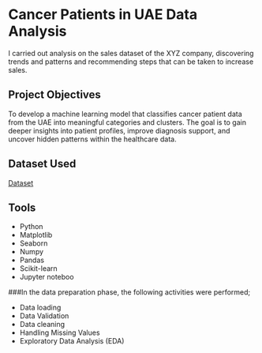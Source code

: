 # Cancer Patients in UAE Data Analysis

I carried out analysis on  the sales dataset of the XYZ company, discovering trends and patterns and recommending steps that can be taken to increase sales.
## Project Objectives
To develop a machine learning model that classifies cancer patient data from the UAE into meaningful categories and clusters. The goal is to
gain deeper insights into patient profiles, improve diagnosis support, and uncover hidden patterns within the healthcare data.

## Dataset Used
<a href=https://github.com/blessingajidahun/Cancer-Patients-in-UAE-Data-Analysis/blob/main/_cancer_dataset_uae%20(1).csv>Dataset</a>
## Tools
- Python
- Matplotlib
- Seaborn
- Numpy
- Pandas
- Scikit-learn
- Jupyter noteboo

###In the data preparation phase, the following activities were performed;
- Data loading
- Data Validation
- Data cleaning
- Handling Missing Values
- Exploratory Data Analysis (EDA)
